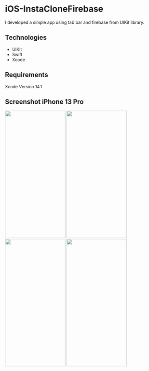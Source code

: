 # iOS-InstaCloneFirebase

I developed a simple app using tab bar and firebase from UIKit library.

## Technologies
- UIKit
- Swift
- Xcode

## Requirements
Xcode Version 14.1 

## Screenshot iPhone 13 Pro
<img src="https://github.com/senakorkmaz/iOS-InstaCloneFirebase/assets/62392202/b7592c5a-8ad6-4f30-9830-ad242745d0df" width="200" height="420">
<img src="https://github.com/senakorkmaz/iOS-InstaCloneFirebase/assets/62392202/67275b0b-6f05-4f04-9402-92e3aa0f6703" width="200" height="420">
<img src="https://github.com/senakorkmaz/iOS-InstaCloneFirebase/assets/62392202/931ffe39-c7b7-4228-b318-19cf90fcc13a" width="200" height="420">
<img src="https://github.com/senakorkmaz/iOS-InstaCloneFirebase/assets/62392202/26347d75-6331-4fea-936a-acdc3dea2de0" width="200" height="420">
